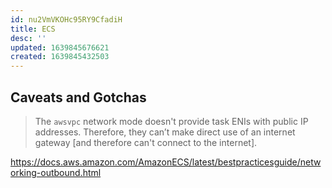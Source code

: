 ```yaml
---
id: nu2VmVKOHc95RY9CfadiH
title: ECS
desc: ''
updated: 1639845676621
created: 1639845432503
---
```


## Caveats and Gotchas

> The `awsvpc` network mode doesn't provide task ENIs with public IP addresses. Therefore, they can’t make direct use of an internet gateway [and therefore can't connect to the internet].

https://docs.aws.amazon.com/AmazonECS/latest/bestpracticesguide/networking-outbound.html
